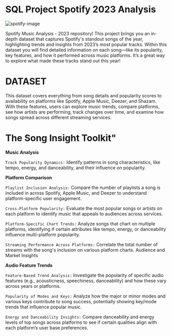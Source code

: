 # SQL Project Spotify 2023 Analysis
![spotify-image](https://github.com/user-attachments/assets/370c97cc-501f-40e0-9268-75a9eceea365)

 Spotify Music Analysis - 2023 repository! This project brings you an in-depth dataset that captures Spotify's standout songs of the year, highlighting trends and insights from 2023’s most popular tracks.
 Within this dataset you will find detailed information on each song—like its popularity, key features, and how it performed across music platforms. It’s a great way to explore what made these tracks stand out this year!

# DATASET 
This dataset covers everything from song details and popularity scores to availability on platforms like Spotify, Apple Music, Deezer, and Shazam.
With these features, users can explore music trends, compare platforms, see how artists are performing, track changes over time, and examine how songs spread across different streaming services.

# The Song Insight Toolkit"

**Music Analysis**

`Track Popularity Dynamics:` Identify patterns in song characteristics, like tempo, energy, and danceability, and their influence on popularity.

**Platform Comparison**

`Playlist Inclusion Analysis:` Compare the number of playlists a song is included in across Spotify, Apple Music, and Deezer to understand platform-specific user engagement.

`Cross-Platform Popularity:` Evaluate the most popular songs or artists on each platform to identify music that appeals to audiences across services.

`Platform-Specific Chart Trends:` Analyze songs that chart on multiple platforms, identifying if certain attributes like tempo, energy, or danceability influence multi-platform popularity.

`Streaming Performance Across Platforms:` Correlate the total number of streams with the song's inclusion on various platform charts.
Audience and Market Insights

**Audio Feature Trends**

`Feature-Based Trend Analysis:` Investigate the popularity of specific audio features (e.g., acousticness, speechiness, danceability) and how these vary across years or platforms.

`Popularity of Modes and Keys:` Analyze how the major or minor modes and various keys contribute to song success, potentially showing key/mode trends that influence popular music.

`Energy and Danceability Insights:` Compare danceability and energy levels of top songs across platforms to see if certain qualities align with each platform’s user base preferences.
